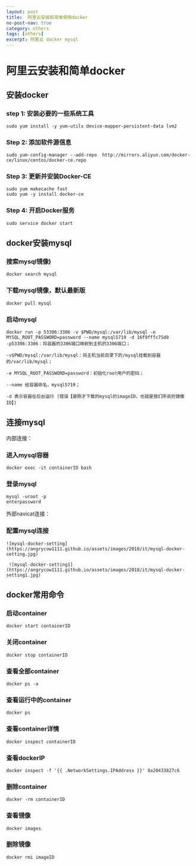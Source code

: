 ```yaml
---
layout: post
title:  阿里云安装和简单使用docker
no-post-nav: true
category: others
tags: [others]
excerpt: 阿里云 docker mysql
---
```


# 阿里云安装和简单docker
## 安装docker
### step 1: 安装必要的一些系统工具
    sudo yum install -y yum-utils device-mapper-persistent-data lvm2
### Step 2: 添加软件源信息
    sudo yum-config-manager --add-repo  http://mirrors.aliyun.com/docker-ce/linux/centos/docker-ce.repo
### Step 3: 更新并安装Docker-CE
    sudo yum makecache fast
    sudo yum -y install docker-ce
### Step 4: 开启Docker服务
    sudo service docker start

## docker安装mysql
###  搜索mysql镜像)
    docker search mysql
### 下载mysql镜像，默认最新版
    docker pull mysql 
### 启动mysql
    docker run -p 53306:3306 -v $PWD/mysql:/var/lib/mysql -e MYSQL_ROOT_PASSWORD=password --name mysql5719 -d 16f9fffc75d8
    -p53306:3306：将容器的3306端口映射到主机的3306端口；
    
    -v$PWD/mysql:/var/lib/mysql：将主机当前目录下的/mysql挂载到容器的/var/lib/mysql；
    
    -e MYSQL_ROOT_PASSWORD=password：初始化root用户的密码；
    
    --name 给容器命名，mysql5719；
    
    -d 表示容器在后台运行 (错误【是刚才下载的mysql的imageID，也就是我们所说的镜像ID】)
## 连接mysql
内部连接：   
### 进入mysql容器
    docker exec -it containerID bash
### 登录mysql
    mysql -uroot -p
    enterpassword
外部navicat连接：
### 配置mysql连接
    ![mysql-docker-setting](https://angrycow1111.github.io/assets/images/2018/it/mysql-docker-setting.jpg)
    
     ![mysql-docker-setting1](https://angrycow1111.github.io/assets/images/2018/it/mysql-docker-setting1.jpg)
## docker常用命令
### 启动container
    docker start containerID
### 关闭container
    docker stop containerID
### 查看全部container
    docker ps -a
### 查看运行中的container
    docker ps
### 查看container详情
    docker inspect containerID
### 查看dockerIP
    docker inspect -f '{{ .NetworkSettings.IPAddress }}' 8a20433827c6
### 删除container
    docker -rm containerID
### 查看镜像
    docker images
### 删除镜像
    docker rmi imageID

